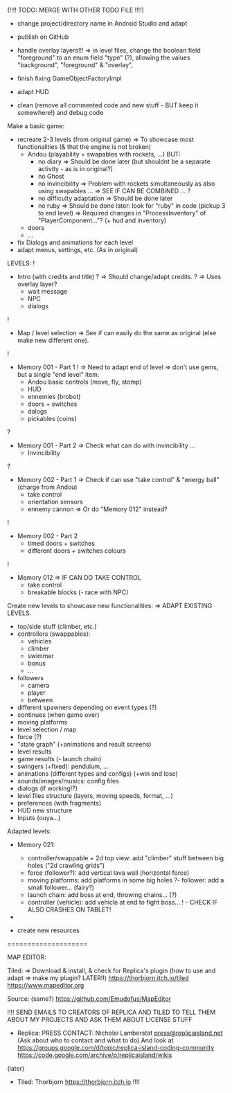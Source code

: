 (!!!! TODO: MERGE WITH OTHER TODO FILE !!!!)

- change project/directory name in Android Studio and adapt

- publish on GitHub

- handle overlay layers!!!
  => in level files, change the boolean field "foreground" to an enum field "type" (?), allowing the values "background", "foreground" & "overlay",

- finish fixing GameObjectFactoryImpl

- adapt HUD

- clean (remove all commented code and new stuff - BUT keep it somewhere!) and debug code

Make a basic game:
- recreate 2-3 levels (from original game)
    => To showcase most functionalities (& that the engine is not broken)
    - Andou (playability + swapables with rockets, ...)
        BUT:
        - no diary
            => Should be done later (but shouldnt be a separate activity - as is in original?)
        - no Ghost
        - no invincibility
            => Problem with rockets simultaneously as also using swapables ...
            => SEE IF CAN BE COMBINED ... ?
        - no difficulty adaptation
            => Should be done later
        - no ruby
            => Should be done later: look for "ruby" in code (pickup 3 to end level)
                => Required changes in "ProcessInventory" of "PlayerComponent..."? (+ hud and inventory)
    - doors
    - ...
- fix Dialogs and animations for each level
- adapt menus, settings, etc. (As in original)

LEVELS:
!
- Intro (with credits and title)
    ? => Should change/adapt credits.
    ? => Uses overlay layer?
    - wait message
    - NPC
    - dialogs

!
- Map / level selection
    => See if can easily do the same as original (else make new different one).

!
- Memory 001 - Part 1
  ! => Need to adapt end of level => don't use gems, but a single "end level" item.
  - Andou basic controls (move, fly, stomp)
  - HUD
  - ennemies (brobot)
  - doors + switches
  - dalogs
  - pickables (coins)

?
- Memory 001 - Part 2
    => Check what can do with invincibility ...
    - Invincibility

?
- Memory 002 - Part 1
    => Check if can use "take control" & "energy ball" (charge from Andou)
    - take control
    - orientation sensors
    - ennemy cannon
    => Or do "Memory 012" instead?

!
- Memory 002 - Part 2
    - timed doors + switches
    - different doors + switches colours

!
- Memory 012
    => IF CAN DO TAKE CONTROL
    - take control
    - breakable blocks
    (- race with NPC)


Create new levels to showcase new functionalities:
=> ADAPT EXISTING LEVELS. 
- top/side stuff (climber, etc.)
- controllers (swappables):
  - vehicles
  - climber
  - swimmer
  - bonus
  - ...
- followers
  - camera
  - player
  - between
- different spawners depending on event types (?)
- continues (when game over)
- moving platforms
- level selection / map
- force (?)
- "state graph" (+animations and result screens)
- level results
- game results
(- launch chain)
- swingers (+fixed): pendulum, ...
- animations (different types and configs) (+win and lose)
- sounds/images/musics: config files
- dialogs (if working!?)
- level files structure (layers, moving speeds, format, ...)
- preferences (with fragments)
- HUD new structure
- Inputs (ouya...)

Adapted levels:
- Memory 021:
    - controller/swappable + 2d top view: add "climber" stuff between big holes ("2d crawling grids")
    - force (follower?): add vertical lava wall (horizontal force)
    - moving platforms: add platforms in some big holes
    ?- follower: add a small follower... (fairy?)
    - launch chain: add boss at end, throwing chains... (?)
    - controller (vehicle): add vehicle at end to fight boss...
    ! - CHECK IF ALSO CRASHES ON TABLET!
- 


- create new resources

====================

MAP EDITOR:

Tiled:
=> Download & install, & check for Replica's plugin (how to use and adapt => make my plugin? LATER!!)
https://thorbjorn.itch.io/tiled
https://www.mapeditor.org

Source: (same?)
https://github.com/Emudofus/MapEditor

!!!!
SEND EMAILS TO CREATORS OF REPLICA AND TILED TO TELL THEM ABOUT MY PROJECTS AND ASK THEM ABOUT LICENSE STUFF
- Replica:
  PRESS CONTACT: Nicholai Lamberstat press@replicaisland.net 
    (Ask about who to contact and what to do)
  And look at
    https://groups.google.com/d/topic/replica-island-coding-community
    https://code.google.com/archive/p/replicaisland/wikis

(later)
- Tiled: Thorbjorn
  https://thorbjorn.itch.io
!!!!
